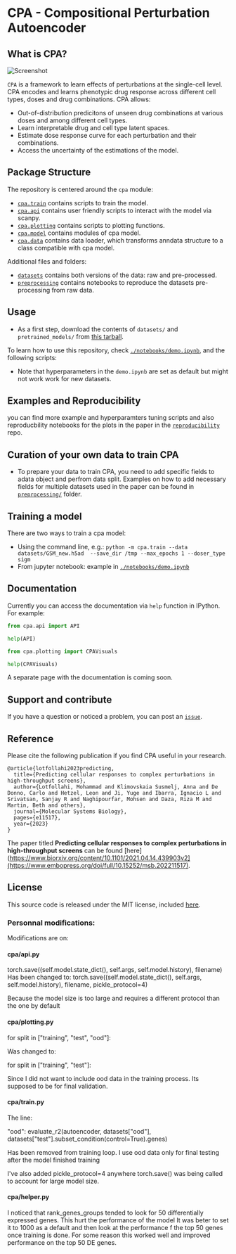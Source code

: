 # CPA - Compositional Perturbation Autoencoder


## What is CPA?
![Screenshot](Figure1.png)

`CPA` is a framework to learn effects of perturbations at the single-cell level. CPA encodes and learns phenotypic drug response across different cell types, doses and drug combinations. CPA allows:

* Out-of-distribution predicitons of unseen drug combinations at various doses and among different cell types.
* Learn interpretable drug and cell type latent spaces.
* Estimate dose response curve for each perturbation and their combinations.
* Access the uncertainty of the estimations of the model.

## Package Structure

The repository is centered around the `cpa` module:

* [`cpa.train`](cpa/train.py) contains scripts to train the model.
* [`cpa.api`](cpa/api.py) contains user friendly scripts to interact with the model via scanpy.
* [`cpa.plotting`](cpa/plotting.py) contains scripts to plotting functions.
* [`cpa.model`](cpa/model.py) contains modules of cpa model.
* [`cpa.data`](cpa/data.py) contains data loader, which transforms anndata structure to a class compatible with cpa model.

Additional files and folders:

* [`datasets`](datasets/) contains both versions of the data: raw and pre-processed.
* [`preprocessing`](preprocessing/) contains notebooks to reproduce the datasets pre-processing from raw data.

## Usage

- As a first step, download the contents of `datasets/` and `pretrained_models/` from [this tarball](https://dl.fbaipublicfiles.com/dlp/cpa_binaries.tar).


To learn how to use this repository, check 
[`./notebooks/demo.ipynb`](notebooks/demo.ipynb), and the following scripts:


* Note that hyperparameters in the `demo.ipynb` are set as default but might not work work for new datasets.
## Examples and Reproducibility
you can find more example and  hyperparamters tuning scripts and also reproducbility notebooks for the plots in the paper in the [`reproducibility`](https://github.com/theislab/cpa-reproducibility) repo.

## Curation of your own data to train CPA

* To prepare your data to train CPA, you need to add specific fields to adata object and perfrom data split. Examples on how to add 
necessary fields for multiple datasets used in the paper can be found in [`preprocessing/`](/https://github.com/facebookresearch/CPA/tree/master/preprocessing) folder.

## Training a model

There are two ways to train a cpa model:

* Using the command line, e.g.: `python -m cpa.train --data datasets/GSM_new.h5ad  --save_dir /tmp --max_epochs 1 --doser_type sigm`
* From jupyter notebook: example in [`./notebooks/demo.ipynb`](notebooks/demo.ipynb)


## Documentation

Currently you can access the documentation via `help` function in IPython. For example:

```python
from cpa.api import API

help(API)

from cpa.plotting import CPAVisuals

help(CPAVisuals)

```

A separate page with the documentation is coming soon.

## Support and contribute

If you have a question or noticed a problem, you can post an [`issue`](https://github.com/facebookresearch/CPA/issues/new).

## Reference

Please cite the following publication if you find CPA useful in your research.
```
@article{lotfollahi2023predicting,
  title={Predicting cellular responses to complex perturbations in high-throughput screens},
  author={Lotfollahi, Mohammad and Klimovskaia Susmelj, Anna and De Donno, Carlo and Hetzel, Leon and Ji, Yuge and Ibarra, Ignacio L and Srivatsan, Sanjay R and Naghipourfar, Mohsen and Daza, Riza M and Martin, Beth and others},
  journal={Molecular Systems Biology},
  pages={e11517},
  year={2023}
}
```

The paper titled **Predicting cellular responses to complex perturbations in high-throughput screens** can be found [here](https://www.biorxiv.org/content/10.1101/2021.04.14.439903v2](https://www.embopress.org/doi/full/10.15252/msb.202211517).
## License

This source code is released under the MIT license, included [here](LICENSE).


### Personnal modifications:

Modifications are on:

#### cpa/api.py

torch.save((self.model.state_dict(), self.args, self.model.history), filename)
Has been changed to: 
torch.save((self.model.state_dict(), self.args, self.model.history), filename, pickle_protocol=4)

Because the model size is too large and requires a different protocol than the one by default



#### cpa/plotting.py

for split in ["training", "test", "ood"]:

Was changed to:

for split in ["training", "test"]:

Since I did not want to include ood data in the training process. Its supposed to be for final validation.




#### cpa/train.py

The line: 

"ood": evaluate_r2(autoencoder, datasets["ood"], datasets["test"].subset_condition(control=True).genes)

Has been removed from training loop. I use ood data only for final testing after the model finished training 

I've also added pickle_protocol=4 anywhere torch.save() was being called to account for large model size.


 
 #### cpa/helper.py
 
 I noticed that rank_genes_groups tended to look for 50 differentially expressed genes. This hurt the performance of the model
 It was beter to set it to 1000 as a default and then look at the performance f the top 50 genes once training is done. 
 For some reason this worked well and improved performance on the top 50 DE genes.
 
 
 
